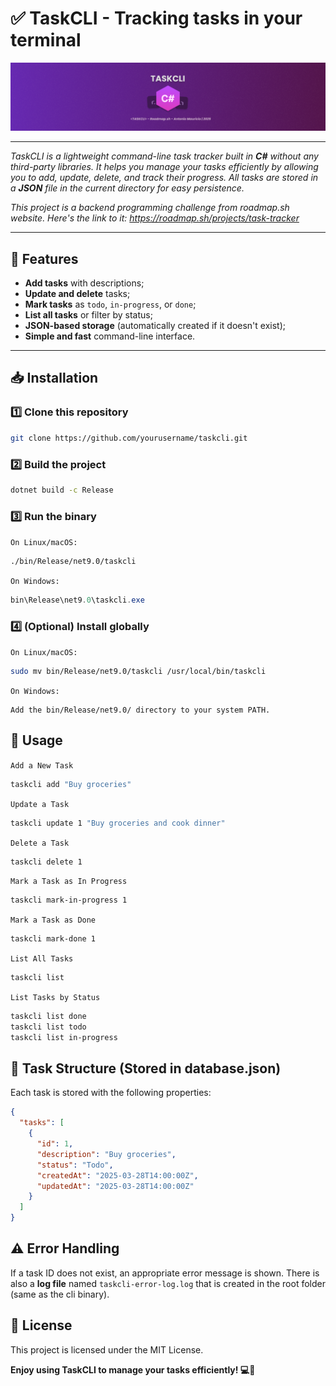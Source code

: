 # ✅ TaskCLI - Tracking tasks in your terminal

<img src="https://github.com/Dedo-Finger2/TaskCli-RoadmapSh/blob/master/resources/images/cover.png?raw=true" />

---

*TaskCLI is a lightweight command-line task tracker built in **C#** without any third-party libraries. It helps you manage your tasks efficiently by allowing you to add, update, delete, and track their progress. All tasks are stored in a **JSON** file in the current directory for easy persistence.*

*This project is a backend programming challenge from roadmap.sh website. Here's the link to it: https://roadmap.sh/projects/task-tracker*

---

## 🚀 Features  

- **Add tasks** with descriptions;
- **Update and delete** tasks;
- **Mark tasks** as `todo`, `in-progress`, or `done`;
- **List all tasks** or filter by status;  
- **JSON-based storage** (automatically created if it doesn't exist);  
- **Simple and fast** command-line interface.

---

## 📥 Installation  

### 1️⃣ Clone this repository  
```sh
git clone https://github.com/yourusername/taskcli.git
```

### 2️⃣ Build the project
```sh
dotnet build -c Release
```

### 3️⃣ Run the binary
`On Linux/macOS:`

```sh
./bin/Release/net9.0/taskcli
```

`On Windows:`

```powershell
bin\Release\net9.0\taskcli.exe
```

### 4️⃣ (Optional) Install globally
`On Linux/macOS:`

```sh
sudo mv bin/Release/net9.0/taskcli /usr/local/bin/taskcli
```

`On Windows:`

```
Add the bin/Release/net9.0/ directory to your system PATH.
```

## 📌 Usage
`Add a New Task`
```sh
taskcli add "Buy groceries"
```

`Update a Task`

```sh
taskcli update 1 "Buy groceries and cook dinner"
```

`Delete a Task`

```sh
taskcli delete 1
```

`Mark a Task as In Progress`

```sh
taskcli mark-in-progress 1
```

`Mark a Task as Done`

```sh
taskcli mark-done 1
```

`List All Tasks`

```sh
taskcli list
```

`List Tasks by Status`

```sh
taskcli list done
taskcli list todo
taskcli list in-progress
```

## 📂 Task Structure (Stored in database.json)

Each task is stored with the following properties:

```json
{
  "tasks": [
    {
      "id": 1,
      "description": "Buy groceries",
      "status": "Todo",
      "createdAt": "2025-03-28T14:00:00Z",
      "updatedAt": "2025-03-28T14:00:00Z"
    }
  ]
}
```

## ⚠️ Error Handling
If a task ID does not exist, an appropriate error message is shown. There is also a **log file** named `taskcli-error-log.log` that is created in the root folder (same as the cli binary).

## 📜 License
This project is licensed under the MIT License.

**Enjoy using TaskCLI to manage your tasks efficiently! 💻🎯**
